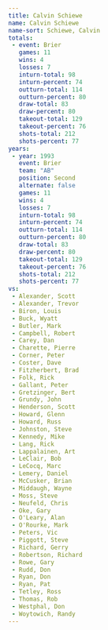 ```yaml
---
title: Calvin Schiewe
name: Calvin Schiewe
name-sort: Schiewe, Calvin
totals:
 - event: Brier
   games: 11
   wins: 4
   losses: 7
   inturn-total: 98
   inturn-percent: 74
   outturn-total: 114
   outturn-percent: 80
   draw-total: 83
   draw-percent: 80
   takeout-total: 129
   takeout-percent: 76
   shots-total: 212
   shots-percent: 77
years:
 - year: 1993
   event: Brier
   team: "AB"
   position: Second
   alternate: false
   games: 11
   wins: 4
   losses: 7
   inturn-total: 98
   inturn-percent: 74
   outturn-total: 114
   outturn-percent: 80
   draw-total: 83
   draw-percent: 80
   takeout-total: 129
   takeout-percent: 76
   shots-total: 212
   shots-percent: 77
vs:
 - Alexander, Scott
 - Alexander, Trevor
 - Biron, Louis
 - Buck, Wyatt
 - Butler, Mark
 - Campbell, Robert
 - Carey, Dan
 - Charette, Pierre
 - Corner, Peter
 - Coster, Dave
 - Fitzherbert, Brad
 - Folk, Rick
 - Gallant, Peter
 - Gretzinger, Bert
 - Grundy, John
 - Henderson, Scott
 - Howard, Glenn
 - Howard, Russ
 - Johnston, Steve
 - Kennedy, Mike
 - Lang, Rick
 - Lappalainen, Art
 - LeClair, Bob
 - LeCocq, Marc
 - Lemery, Daniel
 - McCusker, Brian
 - Middaugh, Wayne
 - Moss, Steve
 - Neufeld, Chris
 - Oke, Gary
 - O'Leary, Alan
 - O'Rourke, Mark
 - Peters, Vic
 - Piggott, Steve
 - Richard, Gerry
 - Robertson, Richard
 - Rowe, Gary
 - Rudd, Don
 - Ryan, Don
 - Ryan, Pat
 - Tetley, Ross
 - Thomas, Rob
 - Westphal, Don
 - Woytowich, Randy
---
```

